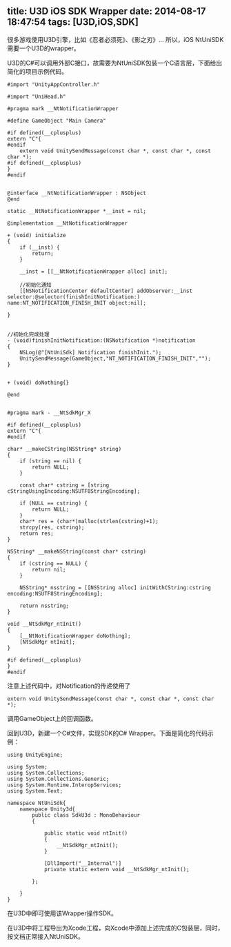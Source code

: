 title: U3D iOS SDK Wrapper
date: 2014-08-17 18:47:54
tags: [U3D,iOS,SDK]
---

很多游戏使用U3D引擎，比如《忍者必须死》、《影之刃》... 所以，iOS NtUniSDK需要一个U3D的wrapper。

U3D的C#可以调用外部C接口，故需要为NtUniSDK包装一个C语言层，下面给出简化的项目示例代码。

 <!-- more --> 

	#import "UnityAppController.h"

	#import "UniHead.h"

	#pragma mark __NtNotificationWrapper

	#define GameObject "Main Camera"

	#if defined(__cplusplus)
	extern "C"{
	#endif
    	extern void UnitySendMessage(const char *, const char *, const char *);
	#if defined(__cplusplus)
	}
	#endif


	@interface __NtNotificationWrapper : NSObject
	@end
	
	static __NtNotificationWrapper *__inst = nil;

	@implementation __NtNotificationWrapper

	+ (void) initialize
	{
    	if (__inst) {
        	return;
    	}
    
    	__inst = [[__NtNotificationWrapper alloc] init];
    
    	//初始化通知
    	[[NSNotificationCenter defaultCenter] addObserver:__inst selector:@selector(finishInitNotification:) name:NT_NOTIFICATION_FINISH_INIT object:nil];
    
	}


	//初始化完成处理
	- (void)finishInitNotification:(NSNotification *)notification
	{
   		NSLog(@"[NtUniSdk] Notification finishInit.");
    	UnitySendMessage(GameObject,"NT_NOTIFICATION_FINISH_INIT","");
	}

	
	+ (void) doNothing{}

	@end


	#pragma mark - __NtSdkMgr_X

	#if defined(__cplusplus)
	extern "C"{
	#endif

    char* __makeCString(NSString* string)
    {
        if (string == nil) {
            return NULL;
        }
        
        const char* cstring = [string cStringUsingEncoding:NSUTF8StringEncoding];
        
        if (NULL == cstring) {
            return NULL;
        }
        char* res = (char*)malloc(strlen(cstring)+1);
        strcpy(res, cstring);
        return res;
    }
       
    NSString* __makeNSString(const char* cstring)
    {
        if (cstring == NULL) {
            return nil;
        }
            
        NSString* nsstring = [[NSString alloc] initWithCString:cstring encoding:NSUTF8StringEncoding];
        
        return nsstring;
    }
        
    void __NtSdkMgr_ntInit()
    {
        [__NtNotificationWrapper doNothing];
        [NtSdkMgr ntInit];
    }
	
	#if defined(__cplusplus)
	}
	#endif
	
注意上述代码中，对Notification的传递使用了

	extern void UnitySendMessage(const char *, const char *, const char *);

调用GameObject上的回调函数。

回到U3D，新建一个C#文件，实现SDK的C# Wrapper。下面是简化的代码示例：


	using UnityEngine;

	using System;
	using System.Collections;
	using System.Collections.Generic;
	using System.Runtime.InteropServices;
	using System.Text;

	namespace NtUniSdk{
		namespace Unity3d{ 
			public class SdkU3d : MonoBehaviour
			{

				public static void ntInit()
				{
					__NtSdkMgr_ntInit();
				}

				[DllImport("__Internal")]
				private static extern void __NtSdkMgr_ntInit();
			
			};

		}
	}

在U3D中即可使用该Wrapper操作SDK。

在U3D中将工程导出为Xcode工程，向Xcode中添加上述完成的C包装层，同时，按文档正常接入NtUniSDK。
